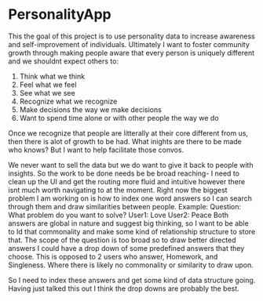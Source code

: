 # PersonalityApp

This the goal of this project is to use personality data to increase awareness and self-improvement of individuals. 
Ultimately I want to foster community growth through making people aware that every person is uniquely different and we shouldnt expect others to:
1. Think what we think
2. Feel what we feel
3. See what we see
4.  Recognize what we recognize
5. Make decisions the way we make decisions
6. Want to spend time alone or with other people the way we do

Once we recognize that people are litterally at their core different from us, then there is alot of growth to be had. What inights are there to be made who knows? But I want to help facilitate those convos.

We never want to sell the data but we do want to give it back to people with insights.
So the work to be done needs be be broad reaching-
I need to clean up the UI and get the routing more fluid and intuitive however there isnt much worth navigating to at the moment.
Right now the biggest problem I am working on is how to index one word answers so I can search through them and draw similarities between people.
Example:
Question: What problem do you want to solve?
User1: Love
User2: Peace
Both answers are global in nature and suggest big thinking, so I want to be able to Id that commonality and make some kind of relationship structure to store that. The scope of the question is too broad so to draw better directed answers I could have a drop down of some predefined answers that they choose.
This is opposed to 2 users who answer, Homework, and Singleness. Where there is likely no commonality or similarity to draw upon.

So I need to index these answers and get some kind of data structure going. Having just talked this out I think the drop downs are probably the best.
